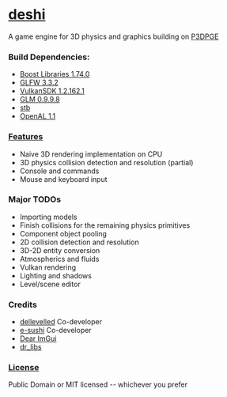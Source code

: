 [deshi](https://github.com/DelleVelleD/deshi)
===
A game engine for 3D physics and graphics building on [P3DPGE](https://github.com/SushiSalad/P3DPGE)

### Build Dependencies:
* [Boost Libraries 1.74.0](https://www.boost.org/users/history/version_1_74_0.html)
* [GLFW 3.3.2](https://www.glfw.org/download.html)
* [VulkanSDK 1.2.162.1](https://vulkan.lunarg.com/sdk/home)
* [GLM 0.9.9.8](https://github.com/g-truc/glm/releases/tag/0.9.9.8)
* [stb](https://github.com/nothings/stb)
* [OpenAL 1.1](https://www.openal.org/downloads/)

### [Features](https://github.com/DelleVelleD/deshi/wiki/Progress)
* Naive 3D rendering implementation on CPU
* 3D physics collision detection and resolution (partial)
* Console and commands
* Mouse and keyboard input

### Major TODOs
* Importing models
* Finish collisions for the remaining physics primitives
* Component object pooling
* 2D collision detection and resolution
* 3D-2D entity conversion
* Atmospherics and fluids
* Vulkan rendering
* Lighting and shadows
* Level/scene editor

### Credits
* [dellevelled](https://github.com/DelleVelleD) Co-developer
* [e-sushi](https://github.com/e-sushi) Co-developer
* [Dear ImGui](https://github.com/ocornut/imgui)
* [dr_libs](https://github.com/mackron/dr_libs)

### [License](LICENSE.txt)
Public Domain or MIT licensed -- whichever you prefer
